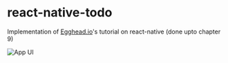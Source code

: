 # react-native-todo
Implementation of [Egghead.io](https://www.egghead.io)'s tutorial on react-native (done upto chapter 9)

![App UI](http://i.imgur.com/q9TDilF.png "App UI")
